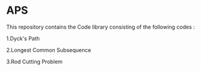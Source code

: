 # APS
This repository contains the Code library consisting of the following codes :

1.Dyck's Path

2.Longest Common Subsequence

3.Rod Cutting Problem
